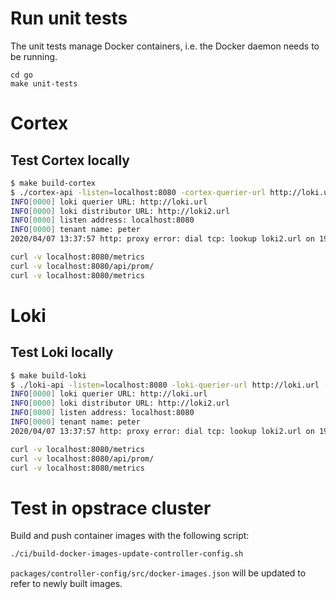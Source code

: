 
# Run unit tests

The unit tests manage Docker containers, i.e. the Docker daemon needs to be running.


```
cd go
make unit-tests
```

# Cortex

## Test Cortex locally

```bash
$ make build-cortex
$ ./cortex-api -listen=localhost:8080 -cortex-querier-url http://loki.url -cortex-distributor-url http://loki2.url -tenantname peter
INFO[0000] loki querier URL: http://loki.url
INFO[0000] loki distributor URL: http://loki2.url
INFO[0000] listen address: localhost:8080
INFO[0000] tenant name: peter
2020/04/07 13:37:57 http: proxy error: dial tcp: lookup loki2.url on 192.168.0.1:53: no such host

```

```bash
curl -v localhost:8080/metrics
curl -v localhost:8080/api/prom/
curl -v localhost:8080/metrics
```

# Loki

## Test Loki locally

```bash
$ make build-loki
$ ./loki-api -listen=localhost:8080 -loki-querier-url http://loki.url -loki-distributor-url http://loki2.url -tenantname peter
INFO[0000] loki querier URL: http://loki.url
INFO[0000] loki distributor URL: http://loki2.url
INFO[0000] listen address: localhost:8080
INFO[0000] tenant name: peter
2020/04/07 13:37:57 http: proxy error: dial tcp: lookup loki2.url on 192.168.0.1:53: no such host

```

```bash
curl -v localhost:8080/metrics
curl -v localhost:8080/api/prom/
curl -v localhost:8080/metrics
```

# Test in opstrace cluster

Build and push container images with the following script:

```bash
./ci/build-docker-images-update-controller-config.sh
```

`packages/controller-config/src/docker-images.json` will be updated to refer to newly built images.


